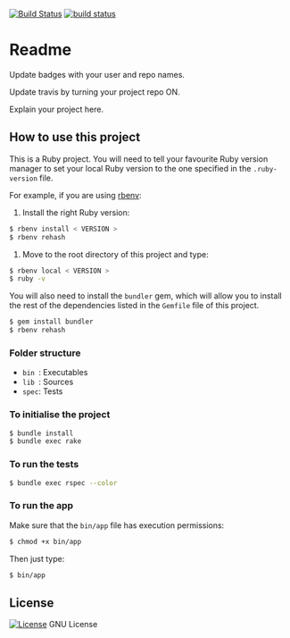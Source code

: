 [![Build Status](https://travis-ci.org/octopusinvitro/kitepkana.svg?branch=master)](https://travis-ci.org/octopusinvitro/kitepkana)
[![build status](https://gitlab.com/octopusinvitro/kitepkana/badges/master/build.svg)](https://gitlab.com/octopusinvitro/kitepkana/commits/master)


# Readme

Update badges with your user and repo names.

Update travis by turning your project repo ON.

Explain your project here.


## How to use this project

This is a Ruby project.
You will need to tell your favourite Ruby version manager to set your local Ruby version to the one specified in the `.ruby-version` file.

For example, if you are using [rbenv](https://cbednarski.com/articles/installing-ruby/):

1. Install the right Ruby version:
```bash
$ rbenv install < VERSION >
$ rbenv rehash
```
1. Move to the root directory of this project and type:
```bash
$ rbenv local < VERSION >
$ ruby -v
```

You will also need to install the `bundler` gem, which will allow you to install the rest of the dependencies listed in the `Gemfile` file of this project.

```bash
$ gem install bundler
$ rbenv rehash
```


### Folder structure

* `bin `: Executables
* `lib `: Sources
* `spec`: Tests


### To initialise the project

```bash
$ bundle install
$ bundle exec rake
```


### To run the tests

```bash
$ bundle exec rspec --color
```


### To run the app

Make sure that the `bin/app` file has execution permissions:

```bash
$ chmod +x bin/app
```

Then just type:

```bash
$ bin/app
```


## License

[![License](https://img.shields.io/badge/gnu-license-green.svg?style=flat)](https://opensource.org/licenses/GPL-2.0)
GNU License

